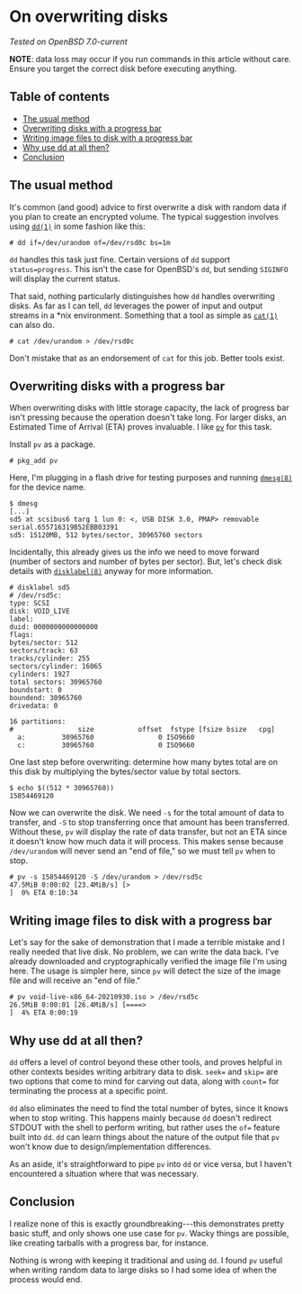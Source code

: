 # On overwriting disks

_Tested on OpenBSD 7.0-current_

**NOTE**: data loss may occur if you run commands in this article
without care. Ensure you target the correct disk before executing
anything.

## Table of contents

<!-- mtoc-start -->

- [The usual method](#the-usual-method)
- [Overwriting disks with a progress bar](#overwriting-disks-with-a-progress-bar)
- [Writing image files to disk with a progress bar](#writing-image-files-to-disk-with-a-progress-bar)
- [Why use dd at all then?](#why-use-dd-at-all-then)
- [Conclusion](#conclusion)

<!-- mtoc-end -->

## The usual method

It's common (and good) advice to first overwrite a disk with random data
if you plan to create an encrypted volume. The typical suggestion
involves using [`dd(1)`](https://man.openbsd.org/dd) in some fashion
like this:

    # dd if=/dev/urandom of=/dev/rsd0c bs=1m

`dd` handles this task just fine. Certain versions of `dd` support
`status=progress`. This isn't the case for OpenBSD's `dd`, but sending
`SIGINFO` will display the current status.

That said, nothing particularly distinguishes how `dd` handles
overwriting disks. As far as I can tell, `dd` leverages the power of
input and output streams in a *nix environment. Something that a tool as
simple as [`cat(1)`](https://man.openbsd.org/cat) can also do.

    # cat /dev/urandom > /dev/rsd0c

Don't mistake that as an endorsement of `cat` for this job. Better tools
exist.

## Overwriting disks with a progress bar

When overwriting disks with little storage capacity, the lack of
progress bar isn't pressing because the operation doesn't take long. For
larger disks, an Estimated Time of Arrival (ETA) proves invaluable. I
like [`pv`](http://ivarch.com/programs/pv.shtml) for this task.

Install `pv` as a package.

    # pkg_add pv

Here, I'm plugging in a flash drive for testing purposes and running
[`dmesg(8)`](https://man.openbsd.org/dmesg) for the device name.

    $ dmesg
    [...]
    sd5 at scsibus6 targ 1 lun 0: <, USB DISK 3.0, PMAP> removable serial.655716319B52EBB03391
    sd5: 15120MB, 512 bytes/sector, 30965760 sectors

Incidentally, this already gives us the info we need to move forward
(number of sectors and number of bytes per sector). But, let's check
disk details with [`disklabel(8)`](https://man.openbsd.org/disklabel)
anyway for more information.

    # disklabel sd5
    # /dev/rsd5c:
    type: SCSI
    disk: VOID_LIVE
    label:
    duid: 0000000000000000
    flags:
    bytes/sector: 512
    sectors/track: 63
    tracks/cylinder: 255
    sectors/cylinder: 16065
    cylinders: 1927
    total sectors: 30965760
    boundstart: 0
    boundend: 30965760
    drivedata: 0

    16 partitions:
    #                size           offset  fstype [fsize bsize   cpg]
      a:         30965760                0 ISO9660
      c:         30965760                0 ISO9660

One last step before overwriting: determine how many bytes total are on
this disk by multiplying the bytes/sector value by total sectors.

    $ echo $((512 * 30965760))
    15854469120

Now we can overwrite the disk. We need `-s` for the total amount of data
to transfer, and `-S` to stop transferring once that amount has been
transferred. Without these, `pv` will display the rate of data transfer,
but not an ETA since it doesn't know how much data it will process. This
makes sense because `/dev/urandom` will never send an "end of file," so
we must tell `pv` when to stop.

    # pv -s 15854469120 -S /dev/urandom > /dev/rsd5c
    47.5MiB 0:00:02 [23.4MiB/s] [>                                                                                                                                              ]  0% ETA 0:10:34

## Writing image files to disk with a progress bar

Let's say for the sake of demonstration that I made a terrible mistake
and I really needed that live disk. No problem, we can write the data
back. I've already downloaded and cryptographically verified the image
file I'm using here. The usage is simpler here, since `pv` will detect
the size of the image file and will receive an "end of file."

    # pv void-live-x86_64-20210930.iso > /dev/rsd5c
    26.5MiB 0:00:01 [26.4MiB/s] [====>                                                                                                                                          ]  4% ETA 0:00:19

## Why use dd at all then?

`dd` offers a level of control beyond these other tools, and proves
helpful in other contexts besides writing arbitrary data to disk.
`seek=` and `skip=` are two options that come to mind for carving out
data, along with `count=` for terminating the process at a specific
point.

`dd` also eliminates the need to find the total number of bytes, since
it knows when to stop writing. This happens mainly because `dd` doesn't
redirect STDOUT with the shell to perform writing, but rather uses the
`of=` feature built into `dd`. `dd` can learn things about the nature of
the output file that `pv` won't know due to design/implementation
differences.

As an aside, it's straightforward to pipe `pv` into `dd` or vice versa,
but I haven't encountered a situation where that was necessary.

## Conclusion

I realize none of this is exactly groundbreaking---this demonstrates
pretty basic stuff, and only shows one use case for `pv`. Wacky things
are possible, like creating tarballs with a progress bar, for instance.

Nothing is wrong with keeping it traditional and using `dd`. I found
`pv` useful when writing random data to large disks so I had some idea
of when the process would end.
